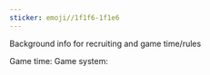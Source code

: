 ```yaml
---
sticker: emoji//1f1f6-1f1e6
---
```

Background info for recruiting and game time/rules

Game time: 
Game system: 
